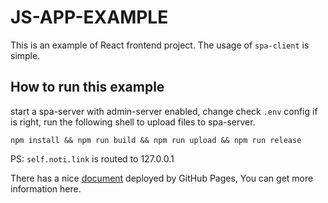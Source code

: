 # JS-APP-EXAMPLE
This is an example of React frontend project. The usage of `spa-client` is simple.

## How to run this example
start a spa-server with admin-server enabled, change check `.env` config if is right, run the following shell to
upload files to spa-server.
```shell
npm install && npm run build && npm run upload && npm run release
```

PS: `self.noti.link` is routed to 127.0.0.1

There has a nice [document](https://timzaak.github.io/spa-server/) deployed by GitHub Pages, You can get more information here.